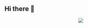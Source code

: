 ## Hi there 👋

<!--
# Merry Shalabi

## About Me
I'm Merry Shalabi, a Computer Science student at the University of Haifa. I am passionate about software development, problem-solving, and working on exciting projects that challenge me to grow as a developer. My interests include algorithm design, web development, and computer graphics.

## Projects
Here are some of my highlighted projects:

### [Data Structures - AVL](https://github.com/merryshalabi/Data_Structures-_AVL)
A C-based implementation of AVL trees, showcasing various data structure manipulations and operations.

### [Object-Oriented Programming](https://github.com/merryshalabi/OOP)
C++ projects exploring concepts of object-oriented programming, inheritance, polymorphism, and more.

### [Operating Systems](https://github.com/merryshalabi/Operating_Systems-)
Projects focused on operating system concepts like memory management, synchronization, and file systems.

### [Hackathon Project - MayaAtwan](https://github.com/MayaAtwan/Hackthon)
A hackathon project written in JavaScript, developed as a collaborative effort to create innovative solutions in a short timeframe.

## Skills
- **Languages**: C, C++, JavaScript, Python
- **Web Development**: React, HTML, CSS
- **Computer Graphics**: WebGL, Babylon.js
- **Databases**: MongoDB, SQL

## Contact
- **LinkedIn**: [Merry Shalabi](https://www.linkedin.com/in/merry-shalabi/)
- **GitHub**: [@merryshalabi](https://github.com/merryshalabi)

Feel free to explore my projects and reach out if you'd like to collaborate or discuss potential opportunities!

-->
<div align="center">
  <img src="https://komarev.com/ghpvc/?username=merryshalabi&&style=flat-square" align="center" />
</div>
